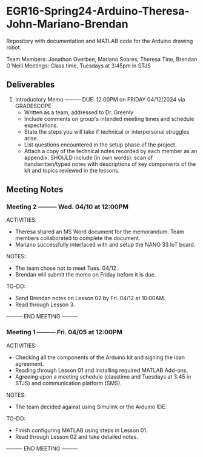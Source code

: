 # EGR16-Spring24-Arduino-Theresa-John-Mariano-Brendan
Repository with documentation and MATLAB code for the Arduino drawing robot.

Team Members: Jonathon Overbee, Mariano Soares, Theresa Tine, Brendan O'Neill
Meetings: Class time, Tuesdays at 3:45pm in STJS

## Deliverables
1) Introductory Memo ——— DUE: 12:00PM on FRIDAY 04/12/2024 via GRADESCOPE
    - Written as a team, addressed to Dr. Greenly    
    - Include comments on group's intended meeting times and schedule expectations.
    - State the steps you will take if technical or interpersonal struggles arise.
    - List questions encountered in the setup phase of the project.
    - Attach a copy of the technical notes recorded by each member as an appendix. SHOULD include (in own words): scan of handwritten/typed notes with descriptions of key components of the kit and topics reviewed in the lessons.

## Meeting Notes
### Meeting 2 ——— Wed. 04/10 at 12:00PM

ACTIVITIES:
- Theresa shared an MS Word document for the memorandum. Team members collaborated to complete the document.
- Mariano successfully interfaced with and setup the NANO 33 IoT board. 

NOTES: 
- The team chose not to meet Tues. 04/12.
- Brendan will submit the memo on Friday before it is due.

TO-DO:
- Send Brendan notes on Lesson 02 by Fri. 04/12 at 10:00AM.
- Read through Lesson 3.

——— END MEETING ———

### Meeting 1 ——— Fri. 04/05 at 12:00PM

ACTIVITIES:
- Checking all the components of the Arduino kit and signing the loan agreement.
- Reading through Lesson 01 and installing required MATLAB Add-ons.
- Agreeing upon a meeting schedule (classtime and Tuesdays at 3:45 in STJS) and communication platform (SMS).

NOTES: 
- The team decided against using Simulink or the Arduino IDE.

TO-DO:
- Finish configuring MATLAB using steps in Lesson 01.
- Read through Lesson 02 and take detailed notes.

——— END MEETING ———
